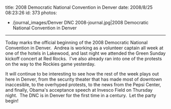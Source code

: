 title: 2008 Democratic National Convention in Denver
date: 2008/8/25 08:23:26
id: 373
photos:
- /journal_images/Denver DNC 2008-journal.jpg|2008 Democratic National Convention in Denver
---
Today marks the official beginning of the 2008 Democratic National Convention in Denver.  Andrea is working as a volunteer captain all week at one of the hotels in Lakewood, and last night we attended the Green Sunday kickoff concert at Red Rocks.  I've also already ran into one of the protests on the way to the Rockies game yesterday. 

It will continue to be interesting to see how the rest of the week plays out here in Denver, from the security theater that has made most of downtown inaccesible, to the overhyped protests, to the news from the Pepsi Center, and finally, Obama's acceptance speech at Invesco Field on Thursday night.  The DNC is in Denver for the first time in a century.  Let the party begin!